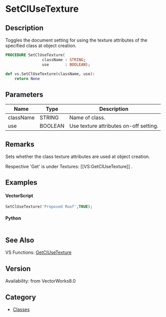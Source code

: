 # SetClUseTexture

## Description
Toggles the document setting for using the texture attributes of the specified class at object creation.

```pascal
PROCEDURE SetClUseTexture(
				className : STRING;
				use       : BOOLEAN);
```

```python
def vs.SetClUseTexture(className, use):
    return None
```

## Parameters
|Name|Type|Description|
|---|---|---|
|className|STRING|Name of class.|
|use|BOOLEAN|Use texture attributes on-off setting.|

## Remarks
Sets whether the class texture attributes are used at object creation.

Respective 'Get' is under Textures: [[VS:GetClUseTexture]] .

## Examples
#### VectorScript ####
```pascal
SetClUseTexture('Proposed Roof',TRUE);
```
#### Python ####
```python

```

## See Also
VS Functions:
[GetClUseTexture](GetClUseTexture.md)

## Version
Availability: from VectorWorks8.0

## Category
* [Classes](../Categories/Classes.md)
